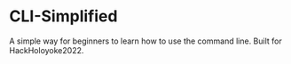 # CLI-Simplified
A simple way for beginners to learn how to use the command line. Built for HackHoloyoke2022. 
